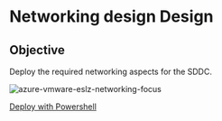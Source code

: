 # Networking design Design

## Objective

Deploy the required networking aspects for the SDDC.

![azure-vmware-eslz-networking-focus](images/azure-vmware-eslz-architecture-networking.png)

[Deploy with Powershell](deploy-withjson.ps1)  
